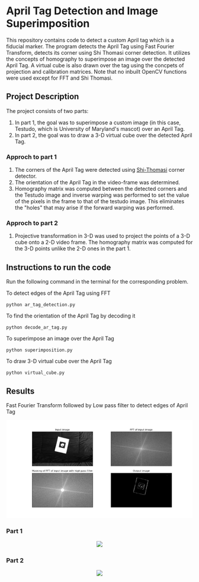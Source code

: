 # April Tag Detection and Image Superimposition
This repository contains code to detect a custom April tag which is a fiducial marker. The program detects the April Tag using Fast Fourier Transform, detects its corner using Shi Thomasi corner detection. It utilizes the concepts of homography to superimpose an image over the detected April Tag. A virtual cube is also drawn over the tag using the concpets of projection and calibration matrices. Note that no inbuilt OpenCV functions were used except for FFT and Shi Thomasi.

## Project Description
The project consists of two parts:
1. In part 1, the goal was to superimpose a custom image (in this case, Testudo, which is University of Maryland's mascot) over an April Tag. 
2. In part 2, the goal was to draw a 3-D virtual cube over the detected April Tag.

### Approch to part 1
1. The corners of the April Tag were detected using [Shi-Thomasi](https://opencv24-python-tutorials.readthedocs.io/en/latest/py_tutorials/py_feature2d/py_shi_tomasi/py_shi_tomasi.html) corner detector. 
2. The orientation of the April Tag in the video-frame was determined.
3. Homography matrix was computed between the detected corners and the Testudo image and inverse warping was performed to set the value of the pixels in the frame to that of the testudo image. This eliminates the "holes" that may arise if the forward warping was performed.

### Approch to part 2
1. Projective transformation in 3-D was used to project the points of a 3-D cube onto a 2-D video frame. The homography matrix was computed for the 3-D points unlike the 2-D ones in the part 1.

## Instructions to run the code
Run the following command in the terminal for the corresponding problem.

To detect edges of the April Tag using FFT
```
python ar_tag_detection.py
```
To find the orientation of the April Tag by decoding it
```
python decode_ar_tag.py
```
To superimpose an image over the April Tag
```
python superimposition.py
```
To draw 3-D virtual cube over the April Tag
```
python virtual_cube.py
```


## Results
Fast Fourier Transform followed by Low pass filter to detect edges of April Tag
<p align="center">
  <img src=https://github.com/AbhijitMahalle/AR_tag_detection/blob/master/results/fft.png>
<p align="center">
  
### Part 1
<p align="center">
  <img src=https://github.com/abhijitmahalle/AR_tag_detection/blob/master/gif/testudo_superimposed.gif> 
<p align="center">
  
### Part 2
<p align="center">
  <img src=https://github.com/abhijitmahalle/AR_tag_detection/blob/master/gif/virtual_cube.gif>
<p align="center">

